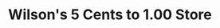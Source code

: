 ---
title: "Wilson's 5 Cents to 1.00 Store"
url: /greenville/wilsons-5-cents-to-1-00-store/
shop: variety store
---